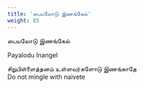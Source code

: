 ```yaml
---
title: 'பையலோடு இணங்கேல்'
weight: 85
---
```

 

பையலோடு இணங்கேல்

Payalodu Inangel

சிறுபிள்ளைத்தனம் உள்ளவர்களோடு இணங்காதே  
Do not mingle with naivete